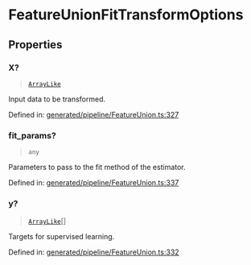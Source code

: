 # FeatureUnionFitTransformOptions

## Properties

### X?

> [`ArrayLike`](../types/ArrayLike.md)

Input data to be transformed.

Defined in:  [generated/pipeline/FeatureUnion.ts:327](https://github.com/transitive-bullshit/scikit-learn-ts/blob/92ab806/packages/sklearn/src/generated/pipeline/FeatureUnion.ts#L327)

### fit\_params?

> `any`

Parameters to pass to the fit method of the estimator.

Defined in:  [generated/pipeline/FeatureUnion.ts:337](https://github.com/transitive-bullshit/scikit-learn-ts/blob/92ab806/packages/sklearn/src/generated/pipeline/FeatureUnion.ts#L337)

### y?

> [`ArrayLike`](../types/ArrayLike.md)[]

Targets for supervised learning.

Defined in:  [generated/pipeline/FeatureUnion.ts:332](https://github.com/transitive-bullshit/scikit-learn-ts/blob/92ab806/packages/sklearn/src/generated/pipeline/FeatureUnion.ts#L332)
